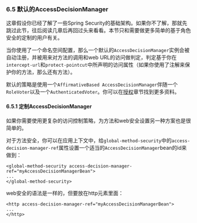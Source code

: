 ### 6.5 默认的AccessDecisionManager

这章假设你已经了解了一些Spring Security的基础架构。如果你不了解，那就先跳过此节，往后阅读几章后再回过头来看看。本节只和需要做更多简单的基于角色安全的定制的用户有关。

当你使用了一个命名空间配置，那么一个默认的`AccessDecisionManager`实例会被自动注册，并被用来对方法的调用和web URL的访问做判定，判定基于你在`intercept-url`和`protect-pointcut`中所声明的访问属性（如果你使用了注解来保护你的方法，那么还有方法）。

默认的策略是使用一个`AffirmativeBased AccessDecisionManager`伴随一个`RoleVoter`以及一个`AuthenticatedVoter`。你可以在[授权]章节找到更多资料。

[授权]:(http://docs.spring.io/spring-security/site/docs/4.1.3.RELEASE/reference/htmlsingle/#authz-arch)

#### 6.5.1 定制AccessDecisionManager

如果你需要使用更复杂的访问控制策略，为方法和web安全设置另一种方案也是很简单的。

对于方法安全，你可以在应用上下文中，给`global-method-security`中的`access-decision-manager-ref`属性设置一个适当的`AccessDecisionManager`bean的id来做到：

	<global-method-security access-decision-manager-ref="myAccessDecisionManagerBean">
	...
	</global-method-security>

web安全的语法是一样的，但要放在http元素里面：

	<http access-decision-manager-ref="myAccessDecisionManagerBean">
	...
	</http>


